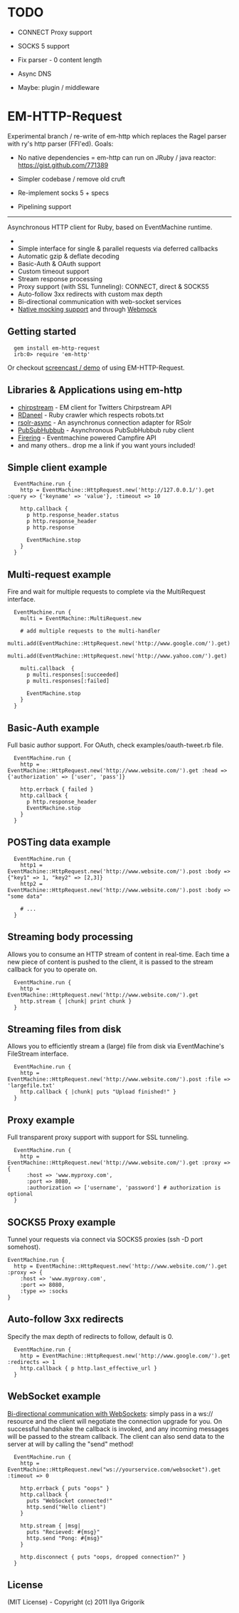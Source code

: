 # TODO
 - CONNECT Proxy support
 - SOCKS 5 support
 - Fix parser - 0 content length
 - Async DNS

 - Maybe: plugin / middleware


EM-HTTP-Request
===============

Experimental branch / re-write of em-http which replaces the Ragel parser with ry's http parser (FFI'ed). Goals:

- No native dependencies = em-http can run on JRuby / java reactor: https://gist.github.com/771389
- Simpler codebase / remove old cruft

- Re-implement socks 5 + specs
- Pipelining support

***

Asynchronous HTTP client for Ruby, based on EventMachine runtime.

-
- Simple interface for single & parallel requests via deferred callbacks
- Automatic gzip & deflate decoding
- Basic-Auth & OAuth support
- Custom timeout support
- Stream response processing
- Proxy support (with SSL Tunneling): CONNECT, direct & SOCKS5
- Auto-follow 3xx redirects with custom max depth
- Bi-directional communication with web-socket services
- [Native mocking support](http://wiki.github.com/igrigorik/em-http-request/mocking-httprequest) and through [Webmock](http://github.com/bblimke/webmock)

Getting started
---------------

      gem install em-http-request
      irb:0> require 'em-http'

Or checkout [screencast / demo](http://everburning.com/news/eventmachine-screencast-em-http-request/) of using EM-HTTP-Request.

Libraries & Applications using em-http
--------------------------------------

- [chirpstream](http://github.com/joshbuddy/chirpstream) - EM client for Twitters Chirpstream API
- [RDaneel](http://github.com/hasmanydevelopers/RDaneel) - Ruby crawler which respects robots.txt
- [rsolr-async](http://github.com/mwmitchell/rsolr-async) - An asynchronus connection adapter for RSolr
- [PubSubHubbub](http://github.com/igrigorik/PubSubHubbub) - Asynchronous PubSubHubbub ruby client
- [Firering](http://github.com/EmmanuelOga/firering) - Eventmachine powered Campfire API
- and many others.. drop me a link if you want yours included!

Simple client example
---------------------

      EventMachine.run {
        http = EventMachine::HttpRequest.new('http://127.0.0.1/').get :query => {'keyname' => 'value'}, :timeout => 10

        http.callback {
          p http.response_header.status
          p http.response_header
          p http.response

          EventMachine.stop
        }
      }

Multi-request example
---------------------

Fire and wait for multiple requests to complete via the MultiRequest interface.

      EventMachine.run {
        multi = EventMachine::MultiRequest.new

        # add multiple requests to the multi-handler
        multi.add(EventMachine::HttpRequest.new('http://www.google.com/').get)
        multi.add(EventMachine::HttpRequest.new('http://www.yahoo.com/').get)

        multi.callback  {
          p multi.responses[:succeeded]
          p multi.responses[:failed]

          EventMachine.stop
        }
      }

Basic-Auth example
------------------

Full basic author support. For OAuth, check examples/oauth-tweet.rb file.

      EventMachine.run {
        http = EventMachine::HttpRequest.new('http://www.website.com/').get :head => {'authorization' => ['user', 'pass']}

        http.errback { failed }
        http.callback {
          p http.response_header
          EventMachine.stop
        }
      }


POSTing data example
--------------------

      EventMachine.run {
        http1 = EventMachine::HttpRequest.new('http://www.website.com/').post :body => {"key1" => 1, "key2" => [2,3]}
        http2 = EventMachine::HttpRequest.new('http://www.website.com/').post :body => "some data"

        # ...
      }

Streaming body processing
-------------------------

Allows you to consume an HTTP stream of content in real-time. Each time a new piece of content is pushed
to the client, it is passed to the stream callback for you to operate on.

      EventMachine.run {
        http = EventMachine::HttpRequest.new('http://www.website.com/').get
        http.stream { |chunk| print chunk }
      }

Streaming files from disk
-------------------------
Allows you to efficiently stream a (large) file from disk via EventMachine's FileStream interface.

      EventMachine.run {
        http = EventMachine::HttpRequest.new('http://www.website.com/').post :file => 'largefile.txt'
        http.callback { |chunk| puts "Upload finished!" }
      }

Proxy example
-------------
Full transparent proxy support with support for SSL tunneling.

      EventMachine.run {
        http = EventMachine::HttpRequest.new('http://www.website.com/').get :proxy => {
          :host => 'www.myproxy.com',
          :port => 8080,
          :authorization => ['username', 'password'] # authorization is optional
      }

SOCKS5 Proxy example
-------------
Tunnel your requests via connect via SOCKS5 proxies (ssh -D port somehost).

    EventMachine.run {
      http = EventMachine::HttpRequest.new('http://www.website.com/').get :proxy => {
        :host => 'www.myproxy.com',
        :port => 8080,
        :type => :socks
    }

Auto-follow 3xx redirects
-------------------------

Specify the max depth of redirects to follow, default is 0.

      EventMachine.run {
        http = EventMachine::HttpRequest.new('http://www.google.com/').get :redirects => 1
        http.callback { p http.last_effective_url }
      }

WebSocket example
-----------------

[Bi-directional communication with WebSockets](http://www.igvita.com/2009/12/22/ruby-websockets-tcp-for-the-browser/): simply pass in a ws:// resource and the client will negotiate the connection upgrade for you. On successful handshake the callback is invoked, and any incoming messages will be passed to the stream callback. The client can also send data to the server at will by calling the "send" method!

      EventMachine.run {
        http = EventMachine::HttpRequest.new("ws://yourservice.com/websocket").get :timeout => 0

        http.errback { puts "oops" }
        http.callback {
          puts "WebSocket connected!"
          http.send("Hello client")
        }

        http.stream { |msg|
          puts "Recieved: #{msg}"
          http.send "Pong: #{msg}"
        }

        http.disconnect { puts "oops, dropped connection?" }
      }

License
-------

(MIT License) - Copyright (c) 2011 Ilya Grigorik